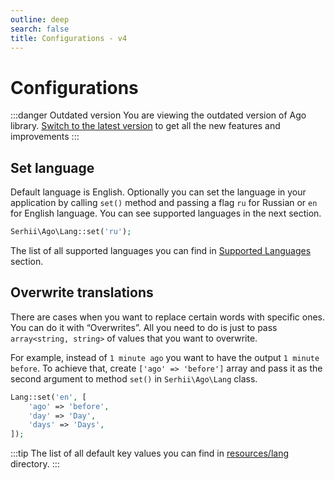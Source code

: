 ```yaml
---
outline: deep
search: false
title: Configurations - v4
---
```


# Configurations

:::danger Outdated version
You are viewing the outdated version of Ago library. [Switch to the latest version](/) to get all the new features and improvements
:::

## Set language
Default language is English. Optionally you can set the language in your application by calling `set()` method and passing a flag `ru` for Russian or `en` for English language. You can see supported languages in the next section.

```php
Serhii\Ago\Lang::set('ru');
```

The list of all supported languages you can find in [Supported Languages](/#supported-languages) section.

## Overwrite translations
There are cases when you want to replace certain words with specific ones. You can do it with “Overwrites”. All you need to do is just to pass `array<string, string>` of values that you want to overwrite.

For example, instead of `1 minute ago` you want to have the output `1 minute before`. To achieve that, create `['ago' => 'before']` array and pass it as the second argument to method `set()` in `Serhii\Ago\Lang` class.

```php
Lang::set('en', [
    'ago' => 'before',
    'day' => 'Day',
    'days' => 'Days',
]);
```

:::tip
The list of all default key values you can find in [resources/lang](https://github.com/php-ago/ago/tree/master/resources/lang) directory.
:::